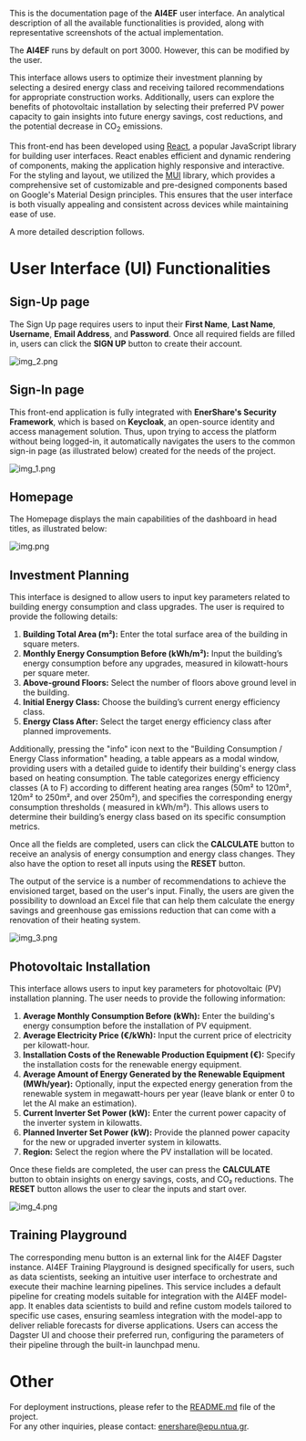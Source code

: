 This is the documentation page of the **AI4EF** user interface. An analytical description of all the available
functionalities is provided, along with representative screenshots of the actual implementation.

The **AI4EF** runs by default on port 3000. However, this can be modified by the user.

This interface allows users to optimize their investment planning by selecting a desired energy class and receiving
tailored recommendations for appropriate construction works. Additionally, users can explore the benefits of
photovoltaic installation by selecting their preferred PV power capacity to gain insights into future energy savings,
cost reductions, and the potential decrease in CO<sub>2</sub> emissions.

This front-end has been developed using [React](https://react.dev/), a popular JavaScript library for building user
interfaces. React enables efficient and dynamic rendering of components, making the application highly responsive and
interactive. For the styling and layout, we utilized the [MUI](https://mui.com/) library, which provides a
comprehensive set of customizable and pre-designed components based on Google's Material Design principles. This ensures
that the user interface is both visually appealing and consistent across devices while maintaining ease of use.

A more detailed description follows.

# User Interface (UI) Functionalities

## Sign-Up page

The Sign Up page requires users to input their **First Name**, **Last Name**, **Username**, **Email Address**, and **Password**. 
Once all required fields are filled in, users can click the **SIGN UP** button to create their account.  

![img_2.png](img_2.png)

## Sign-In page

This front-end application is fully integrated with **EnerShare's Security Framework**, which is based on **Keycloak**,
an open-source identity and access management solution. Thus, upon trying to access the platform without being
logged-in, it automatically navigates the users to the common sign-in page (as illustrated below) created for the needs
of the project.  

![img_1.png](img_1.png)

## Homepage

The Homepage displays the main capabilities of the dashboard in head titles, as illustrated below:  

![img.png](img.png)

## Investment Planning

This interface is designed to allow users to input key parameters related to building energy consumption and class
upgrades. The user is required to provide the following details:

1. **Building Total Area (m²):** Enter the total surface area of the building in square meters.
2. **Monthly Energy Consumption Before (kWh/m²):** Input the building’s energy consumption before any upgrades, measured
   in kilowatt-hours per square meter.
3. **Above-ground Floors:** Select the number of floors above ground level in the building.
4. **Initial Energy Class:** Choose the building’s current energy efficiency class.
5. **Energy Class After:** Select the target energy efficiency class after planned improvements.

Additionally, pressing the "info" icon next to the "Building Consumption / Energy Class information" heading, a table
appears as a modal window, providing users with a detailed guide to identify their building's energy class based on
heating consumption. The table categorizes energy efficiency classes (A to F) according to different heating area
ranges (50m² to 120m², 120m² to 250m², and over 250m²), and specifies the corresponding energy consumption thresholds (
measured in kWh/m²). This allows users to determine their building’s energy class based on its specific consumption
metrics.

Once all the fields are completed, users can click the **CALCULATE** button to receive an analysis of energy consumption
and energy class changes. They also have the option to reset all inputs using the **RESET** button.

The output of the service is a number of recommendations to achieve the envisioned target, based on the user's input.
Finally, the users are given the possibility to download an Excel file that can help them calculate the energy savings
and greenhouse gas emissions reduction that can come with a renovation of their heating system.

![img_3.png](img_3.png)

## Photovoltaic Installation

This interface allows users to input key parameters for photovoltaic (PV) installation planning. The user needs to
provide the following information:

1. **Average Monthly Consumption Before (kWh):** Enter the building's energy consumption before the installation of PV
   equipment.
2. **Average Electricity Price (€/kWh):** Input the current price of electricity per kilowatt-hour.
3. **Installation Costs of the Renewable Production Equipment (€):** Specify the installation costs for the renewable
   energy equipment.
4. **Average Amount of Energy Generated by the Renewable Equipment (MWh/year):** Optionally, input the expected energy
   generation from the renewable system in megawatt-hours per year (leave blank or enter 0 to let the AI make an
   estimation).
5. **Current Inverter Set Power (kW):** Enter the current power capacity of the inverter system in kilowatts.
6. **Planned Inverter Set Power (kW):** Provide the planned power capacity for the new or upgraded inverter system in
   kilowatts.
7. **Region:** Select the region where the PV installation will be located.

Once these fields are completed, the user can press the **CALCULATE** button to obtain insights on energy savings,
costs, and CO₂ reductions. The **RESET** button allows the user to clear the inputs and start over.

![img_4.png](img_4.png)

## Training Playground

The corresponding menu button is an external link for the AI4EF Dagster instance. AI4EF Training Playground is designed
specifically for users, such as data scientists, seeking an intuitive user interface to orchestrate and execute their
machine learning pipelines. This service includes a default pipeline for creating models suitable for integration with
the AI4EF model-app. It enables data scientists to build and refine custom models tailored to specific use cases,
ensuring seamless integration with the model-app to deliver reliable forecasts for diverse applications. Users can
access the Dagster UI and choose their preferred run, configuring the parameters of their pipeline through the built-in
launchpad menu.

# Other
For deployment instructions, please refer to the [README.md](https://gitlab.epu.ntua.gr/enershare/leif_uc_dashboard/-/blob/main/README.md?ref_type=heads) file of the project.  
For any other inquiries, please contact: [enershare@epu.ntua.gr](mailto:enershare@epu.ntua.gr).
